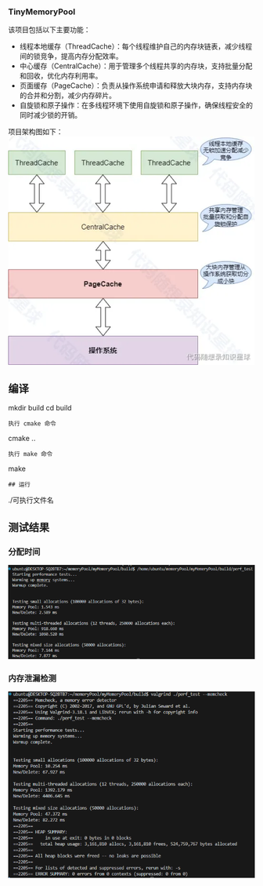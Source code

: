 ### TinyMemoryPool
该项目包括以下主要功能：
- 线程本地缓存（ThreadCache）：每个线程维护自己的内存块链表，减少线程间的锁竞争，提高内存分配效率。
- 中心缓存（CentralCache）：用于管理多个线程共享的内存块，支持批量分配和回收，优化内存利用率。
- 页面缓存（PageCache）：负责从操作系统申请和释放大块内存，支持内存块的合并和分割，减少内存碎片。
- 自旋锁和原子操作：在多线程环境下使用自旋锁和原子操作，确保线程安全的同时减少锁的开销。

项目架构图如下：      
![alt text](images/structure.png)


## 编译  
mkdir build
cd build
```
执行 cmake 命令
```
cmake ..
```
执行 make 命令
```
make
``` 
## 运行
```
./可执行文件名

## 测试结果
### 分配时间
![alt text](images/run_res.png)
### 内存泄漏检测
![alt text](images/memcheck.png)
